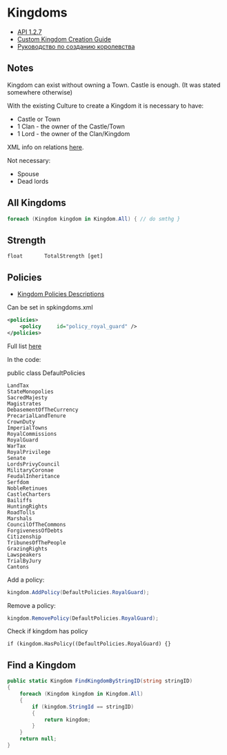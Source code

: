 # Kingdoms

* [API 1.2.7](https://apidoc.bannerlord.com/v/1.2.7/class_tale_worlds_1_1_campaign_system_1_1_kingdom.html)
* [Custom Kingdom Creation Guide](https://forums.taleworlds.com/index.php?threads/custom-kingdom-creation-guide.435969/)
* [Руководство по созданию королевства](https://commando.com.ua/commando/gmpr/modding-bannerlord/gajdy-po-mododeliju/6080-rukovodstvo-po-sozdaniju-korolevstva.html)

## Notes

Kingdom can exist without owning a Town. Castle is enough. (It was stated somewhere otherwise)

With the existing Culture to create a Kingdom it is necessary to have:

- Castle or Town
- 1 Clan - the owner of the Castle/Town
- 1 Lord - the owner of the Clan/Kingdom

XML info on relations [here](/modding/xml/).

Not necessary:

- Spouse
- Dead lords


## All Kingdoms

``` cs
foreach (Kingdom kingdom in Kingdom.All) { // do smthg }
```

## Strength

    float       TotalStrength [get]


## Policies

* [Kingdom Policies Descriptions](https://mountandblade2bannerlord.wiki.fextralife.com/Kingdom+Management)

Can be set in spkingdoms.xml

``` xml
<policies>
    <policy     id="policy_royal_guard" />
</policies>
```

Full list [here](/modding/cultures/#default_policies)

In the code:

public class DefaultPolicies

    LandTax
    StateMonopolies
    SacredMajesty
    Magistrates
    DebasementOfTheCurrency
    PrecarialLandTenure
    CrownDuty
    ImperialTowns
    RoyalCommissions
    RoyalGuard
    WarTax
    RoyalPrivilege
    Senate
    LordsPrivyCouncil
    MilitaryCoronae
    FeudalInheritance
    Serfdom
    NobleRetinues
    CastleCharters
    Bailiffs
    HuntingRights
    RoadTolls
    Marshals
    CouncilOfTheCommons
    ForgivenessOfDebts
    Citizenship
    TribunesOfThePeople
    GrazingRights
    Lawspeakers
    TrialByJury
    Cantons

Add a policy:
```cs
kingdom.AddPolicy(DefaultPolicies.RoyalGuard);
```

Remove a policy:
```cs
kingdom.RemovePolicy(DefaultPolicies.RoyalGuard);
```

Check if kingdom has policy
```
if (kingdom.HasPolicy((DefaultPolicies.RoyalGuard) {}
```

## Find a Kingdom

``` cs
public static Kingdom FindKingdomByStringID(string stringID)
{
    foreach (Kingdom kingdom in Kingdom.All)
    {
        if (kingdom.StringId == stringID)
        {
            return kingdom;
        }
    }
    return null;
}
```
